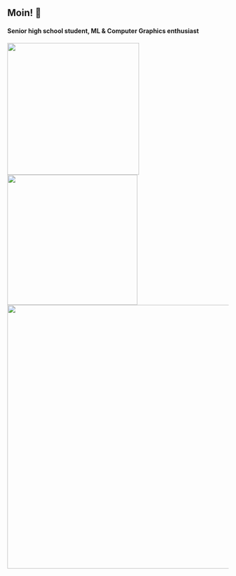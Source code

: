 ## Moin! 🍵
#### Senior high school student, ML & Computer Graphics enthusiast

<p>
	<a href="https://github.com/rossiyareich"><img width=300 src="https://github-readme-stats.vercel.app/api/top-langs?username=rossiyareich&theme=dracula&hide_border=true&layout=compact&langs_count=8" /></a>
	<a href="https://github.com/rossiyareich"><img width=296 src="https://github-readme-stats.vercel.app/api?username=rossiyareich&theme=dracula&hide_border=true&show_icons=true&hide_rank=true" /></a>
	<a href="https://github.com/rossiyareich"><img width=600 src="https://streak-stats.demolab.com?user=rossiyareich&theme=dracula&hide_border=true&mode=weekly&card_width=600" /></a>

